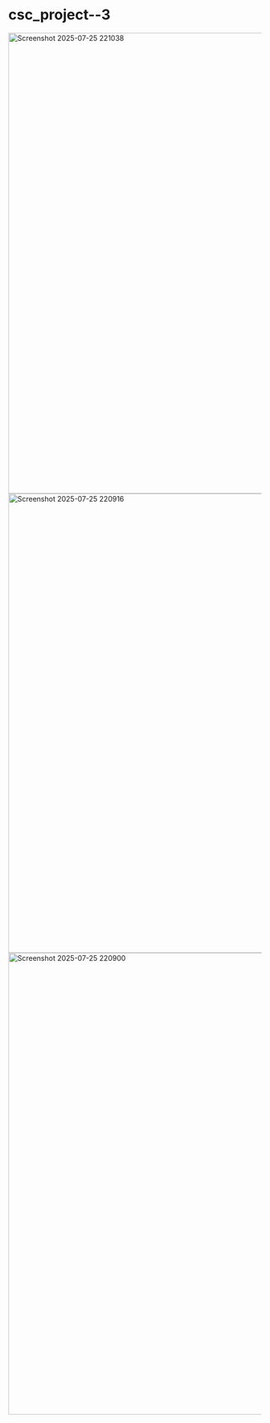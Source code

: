 # csc_project--3
<img width="1829" height="917" alt="Screenshot 2025-07-25 221038" src="https://github.com/user-attachments/assets/92cf69f0-940c-4132-9af9-566f1e3a9f6c" />
<img width="1848" height="914" alt="Screenshot 2025-07-25 220916" src="https://github.com/user-attachments/assets/8f024d96-460f-4c3e-89ba-2c6c7bb18c15" />
<img width="1853" height="919" alt="Screenshot 2025-07-25 220900" src="https://github.com/user-attachments/assets/da6abd1d-7ca8-40e1-889e-f8c0397fa61b" />
